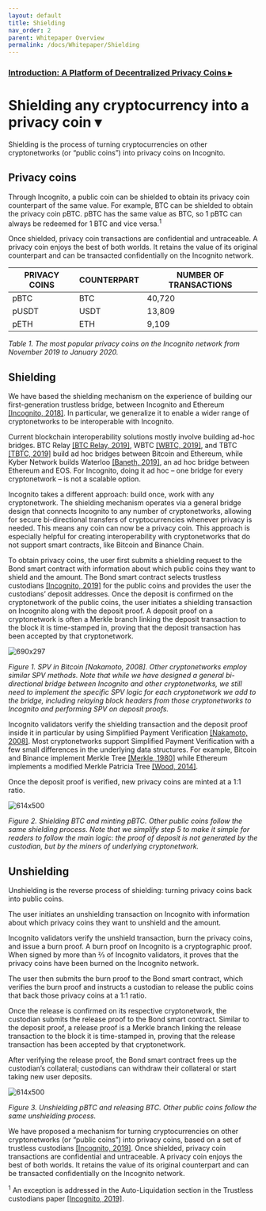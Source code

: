 ```yaml
---
layout: default
title: Shielding
nav_order: 2
parent: Whitepaper Overview
permalink: /docs/Whitepaper/Shielding
---
```


### [Introduction: A Platform of Decentralized Privacy Coins ▸](https://incognito.org/t/incognito-whitepaper-incognito-mode-for-cryptonetworks/168)

# Shielding any cryptocurrency into a privacy coin ▾

Shielding is the process of turning cryptocurrencies on other cryptonetworks (or “public coins”) into privacy coins on Incognito.

## Privacy coins

Through Incognito, a public coin can be shielded to obtain its privacy coin counterpart of the same value. For example, BTC can be shielded to obtain the privacy coin pBTC. pBTC has the same value as BTC, so 1 pBTC can always be redeemed for 1 BTC and vice versa.<sup>1</sup>

Once shielded, privacy coin transactions are confidential and untraceable. A privacy coin enjoys the best of both worlds. It retains the value of its original counterpart and can be transacted confidentially on the Incognito network.

|PRIVACY COINS | COUNTERPART | NUMBER OF TRANSACTIONS |
| --- | --- | --- |
|pBTC|BTC|40,720|
|pUSDT|USDT|13,809|
|pETH|ETH|9,109|

*Table 1. The most popular privacy coins on the Incognito network from November 2019 to January 2020.*

## Shielding

We have based the shielding mechanism on the experience of building our first-generation trustless bridge, between Incognito and Ethereum [[Incognito, 2018]](https://ethresear.ch/t/incognito-mode-for-ethereum/6232). In particular, we generalize it to enable a wider range of cryptonetworks to be interoperable with Incognito.

Current blockchain interoperability solutions mostly involve building ad-hoc bridges. BTC Relay [[BTC Relay, 2019]](http://btcrelay.org), WBTC [[WBTC, 2019]](https://www.wbtc.network/assets/wrapped-tokens-whitepaper.pdf), and TBTC [[TBTC, 2019]](http://docs.keep.network/tbtc/index.pdf) build ad hoc bridges between Bitcoin and Ethereum, while Kyber Network builds Waterloo [[Baneth, 2019]]( https://blog.kyber.network/waterloo-a-decentralized-practical-bridge-between-eos-and-ethereum-1c230ac65524), an ad hoc bridge between Ethereum and EOS. For Incognito, doing it ad hoc – one bridge for every cryptonetwork – is not a scalable option.

Incognito takes a different approach: build once, work with any cryptonetwork. The shielding mechanism operates via a general bridge design that connects Incognito to any number of cryptonetworks, allowing for secure bi-directional transfers of cryptocurrencies whenever privacy is needed. This means any coin can now be a privacy coin. This approach is especially helpful for creating interoperability with cryptonetworks that do not support smart contracts, like Bitcoin and Binance Chain.

To obtain privacy coins, the user first submits a shielding request to the Bond smart contract with information about which public coins they want to shield and the amount. The Bond smart contract selects trustless custodians [[Incognito, 2019]](https://incognito.org/t/trustless-custodians-a-decentralized-approach-to-custodianship/84) for the public coins and provides the user the custodians’ deposit addresses. Once the deposit is confirmed on the cryptonetwork of the public coins, the user initiates a shielding transaction on Incognito along with the deposit proof. A deposit proof on a cryptonetwork is often a Merkle branch linking the deposit transaction to the block it is time-stamped in, proving that the deposit transaction has been accepted by that cryptonetwork.

![690x297](upload://nTkIbqUboTfTNvGCcLtPqrGfYak.png) 

*Figure 1. SPV in Bitcoin [Nakamoto, 2008]. Other cryptonetworks employ similar SPV methods. Note that while we have designed a general bi-directional bridge between Incognito and other cryptonetworks, we still need to implement the specific SPV logic for each cryptonetwork we add to the bridge, including relaying block headers from those cryptonetworks to Incognito and performing SPV on deposit proofs.*

Incognito validators verify the shielding transaction and the deposit proof inside it in particular by using Simplified Payment Verification [[Nakamoto, 2008]](https://bitcoin.org/bitcoin.pdf). Most cryptonetworks support Simplified Payment Verification with a few small differences in the underlying data structures. For example, Bitcoin and Binance implement Merkle Tree [[Merkle, 1980]](http://www.merkle.com/papers/Protocols.pdf) while Ethereum implements a modified Merkle Patricia Tree [[Wood, 2014]](https://ethereum.github.io/yellowpaper/paper.pdf).

Once the deposit proof is verified, new privacy coins are minted at a 1:1 ratio.

![614x500](upload://xJhhoQMyFXMeyCIGASVo6AtSqLa.jpeg) 

*Figure 2. Shielding BTC and minting pBTC. Other public coins follow the same shielding process. Note that we simplify step 5 to make it simple for readers to follow the main logic: the proof of deposit is not generated by the custodian, but by the miners of underlying cryptonetwork.*

## Unshielding

Unshielding is the reverse process of shielding: turning privacy coins back into public coins.

The user initiates an unshielding transaction on Incognito with information about which privacy coins they want to unshield and the amount.

Incognito validators verify the unshield transaction, burn the privacy coins, and issue a burn proof. A burn proof on Incognito is a cryptographic proof. When signed by more than ⅔ of Incognito validators, it proves that the privacy coins have been burned on the Incognito network.

The user then submits the burn proof to the Bond smart contract, which verifies the burn proof and instructs a custodian to release the public coins that back those privacy coins at a 1:1 ratio.

Once the release is confirmed on its respective cryptonetwork, the custodian submits the release proof to the Bond smart contract. Similar to the deposit proof, a release proof is a Merkle branch linking the release transaction to the block it is time-stamped in, proving that the release transaction has been accepted by that cryptonetwork.

After verifying the release proof, the Bond smart contract frees up the custodian’s collateral; custodians can withdraw their collateral or start taking new user deposits.

![614x500](upload://bBUhqysMwXhK8nvYQPMLwLrHEOG.jpeg) 

*Figure 3. Unshielding pBTC and releasing BTC. Other public coins follow the same unshielding process.*

We have proposed a mechanism for turning cryptocurrencies on other cryptonetworks (or “public coins”) into privacy coins, based on a set of trustless custodians [[Incognito, 2019]](https://incognito.org/t/trustless-custodians-a-decentralized-approach-to-custodianship/84). Once shielded, privacy coin transactions are confidential and untraceable. A privacy coin enjoys the best of both worlds. It retains the value of its original counterpart and can be transacted confidentially on the Incognito network.

<sup>1</sup> An exception is addressed in the Auto-Liquidation section in the Trustless custodians
paper [[Incognito, 2019]](https://incognito.org/t/trustless-custodians-a-decentralized-approach-to-custodianship/84).